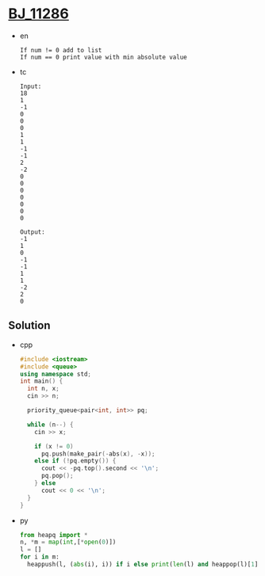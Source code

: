 # [BJ_11286](https://acmicpc.net/problem/11286)

* en

  ```en
  If num != 0 add to list
  If num == 0 print value with min absolute value
  ```

* tc

  ```tc
  Input:
  18
  1
  -1
  0
  0
  0
  1
  1
  -1
  -1
  2
  -2
  0
  0
  0
  0
  0
  0
  0

  Output:
  -1
  1
  0
  -1
  -1
  1
  1
  -2
  2
  0
  ```

## Solution

* cpp

  ```cpp
  #include <iostream>
  #include <queue>
  using namespace std;
  int main() {
    int n, x;
    cin >> n;

    priority_queue<pair<int, int>> pq;

    while (n--) {
      cin >> x;

      if (x != 0)
        pq.push(make_pair(-abs(x), -x));
      else if (!pq.empty()) {
        cout << -pq.top().second << '\n';
        pq.pop();
      } else
        cout << 0 << '\n';
    }
  }
  ```

* py

  ```py
  from heapq import *
  n, *m = map(int,[*open(0)])
  l = []
  for i in m:
    heappush(l, (abs(i), i)) if i else print(len(l) and heappop(l)[1])
  ```
